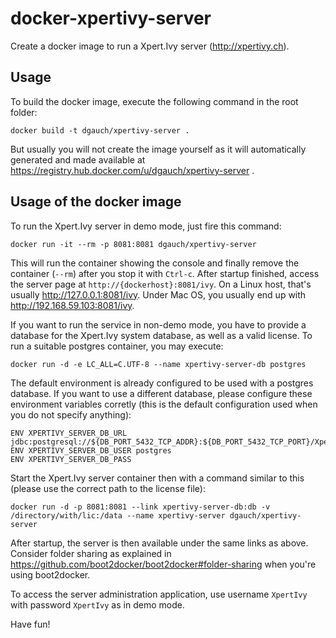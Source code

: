 docker-xpertivy-server
======================

Create a docker image to run a Xpert.Ivy server (http://xpertivy.ch).

Usage
-----

To build the docker image, execute the following command in the root folder: 

	docker build -t dgauch/xpertivy-server .

But usually you will not create the image yourself as it will automatically generated and made available at https://registry.hub.docker.com/u/dgauch/xpertivy-server .

Usage of the docker image
-------------------------

To run the Xpert.Ivy server in demo mode, just fire this command:

	docker run -it --rm -p 8081:8081 dgauch/xpertivy-server
	
This will run the container showing the console and finally remove the container (`--rm`) after you stop it with `Ctrl-c`. After startup finished, access the server page at `http://{dockerhost}:8081/ivy`. On a Linux host, that's usually http://127.0.0.1:8081/ivy. Under Mac OS, you usually end up with http://192.168.59.103:8081/ivy.

If you want to run the service in non-demo mode, you have to provide a database for the Xpert.Ivy system database, as well as a valid license. To run a suitable postgres container, you may execute:

	docker run -d -e LC_ALL=C.UTF-8 --name xpertivy-server-db postgres

The default environment is already configured to be used with a postgres database. If you want to use a different database, please configure these environment variables corretly (this is the default configuration used when you do not specify anything): 

	ENV XPERTIVY_SERVER_DB_URL jdbc:postgresql://${DB_PORT_5432_TCP_ADDR}:${DB_PORT_5432_TCP_PORT}/XpertIvySystemDatabase
	ENV XPERTIVY_SERVER_DB_USER postgres
	ENV XPERTIVY_SERVER_DB_PASS


Start the Xpert.Ivy server container then with a command similar to this (please use the correct path to the license file):

	docker run -d -p 8081:8081 --link xpertivy-server-db:db -v /directory/with/lic:/data --name xpertivy-server dgauch/xpertivy-server

After startup, the server is then available under the same links as above. Consider folder sharing as explained in https://github.com/boot2docker/boot2docker#folder-sharing when you're using boot2docker.

To access the server administration application, use username `XpertIvy` with password `XpertIvy` as in demo mode.

Have fun!
